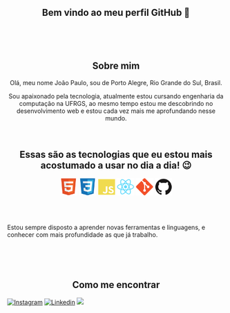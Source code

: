 <h2 align="center"> Bem vindo ao meu perfil GitHub 👋 </h2>
<br><br><br>

<h2 align="center"> Sobre mim </h2>
<p align="center"> Olá, meu nome João Paulo, sou de Porto Alegre, Rio Grande do Sul, Brasil.
<p align="center"> Sou apaixonado pela tecnologia, atualmente estou cursando engenharia da computação na UFRGS, ao mesmo tempo estou me descobrindo no desenvolvimento web e estou cada vez mais me aprofundando nesse mundo.
  <br><br><br>

<h2 align="center">Essas são as tecnologias que eu estou mais acostumado a usar no dia a dia! 😉️ </h2>
<div style="display: inline_block" align="center">
  <img align="center" alt="HTML" height="40" margin="50px" width="40" src="https://raw.githubusercontent.com/devicons/devicon/master/icons/html5/html5-original.svg">
  <img align="center" alt="CSS" height="40" margin="50px" width="40" src="https://raw.githubusercontent.com/devicons/devicon/master/icons/css3/css3-original.svg">
  <img align="center" alt="Js" height="37" margin="50px" width="40" src="https://raw.githubusercontent.com/devicons/devicon/master/icons/javascript/javascript-plain.svg">
  <img align="center" alt="React" height="40" margin="50px" width="40" src="https://raw.githubusercontent.com/devicons/devicon/master/icons/react/react-original.svg">
  <img align="center" alt="git" height="40" margin="50px" width="40" src="https://raw.githubusercontent.com/devicons/devicon/master/icons/git/git-original.svg">
  <img align="center" alt="github" height="40" margin="50px" width="40" src= "https://raw.githubusercontent.com/devicons/devicon/master/icons/github/github-original.svg"> 
  </div>
  <br><br><br>
  
  <p>Estou sempre disposto a aprender novas ferramentas e linguagens, e conhecer com mais profundidade as que já trabalho.</p>
  <br><br><br>
  
  <h2 align="center">Como me encontrar</h2>
  
  [![Instagram](https://img.shields.io/badge/Instagram-E4405F?style=for-the-badge&logo=instagram&logoColor=white)](https://www.instagram.com/jpls_1/)
  [![Linkedin](https://img.shields.io/badge/LinkedIn-0077B5?style=for-the-badge&logo=linkedin&logoColor=white)](https://www.linkedin.com/in/joão-pls/)
  <a href="mailto:j_pls@hotmail.com?"><img src="https://img.shields.io/badge/Microsoft_Outlook-0078D4?style=for-the-badge&logo=microsoft-outlook&logoColor=white"/></a>
